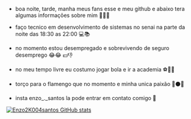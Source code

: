 


- boa noite, tarde, manha meus fans esse e meu github e abaixo tera algumas informações sobre mim 🙅‍♂️💯

- faço tecnico em desenvolvimento de sistemas no senai na parte da noite das 18:30 as 22:00 💻📚

- no momento estou desempregado e sobrevivendo de seguro desemprego 😂😂 💵👎

- no  meu tempo livre eu costumo jogar bola e ir a academia ⚽🏋️‍♂️

- torço para o flamengo que no momento e minha unica paixão 🔴⚫🥇

- insta enzo_._santos la pode entrar em contato comigo 📱

[![Enzo2K004santos GitHub stats](https://github-readme-stats.vercel.app/api?username=Enzo2K004santos&show_icons=true&theme=cobalt)](https://github.com/Enzo2K004santos/github-readme-stats)
